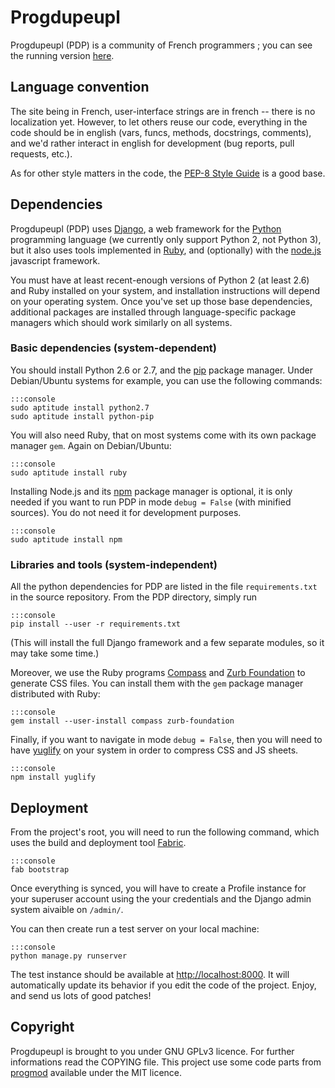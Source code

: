 # Progdupeupl

Progdupeupl (PDP) is a community of French programmers ; you can see the running
version [here](http://progdupeu.pl/).

## Language convention

The site being in French, user-interface strings are in french --
there is no localization yet. However, to let others reuse our code,
everything in the code should be in english (vars, funcs, methods,
docstrings, comments), and we'd rather interact in english for
development (bug reports, pull requests, etc.).

As for other style matters in the code, the [PEP-8 Style
Guide](http://www.python.org/dev/peps/pep-0008/) is a good base.


## Dependencies

Progdupeupl (PDP) uses [Django](https://www.djangoproject.com/), a web
framework for the [Python](http://python.org/) programming language
(we currently only support Python 2, not Python 3), but it also uses
tools implemented in [Ruby](https://www.ruby-lang.org/en/), and
(optionally) with the [node.js](http://nodejs.org/) javascript
framework.

You must have at least recent-enough versions of Python 2 (at least
2.6) and Ruby installed on your system, and installation instructions
will depend on your operating system. Once you've set up those base
dependencies, additional packages are installed through
language-specific package managers which should work similarly on all
systems.

### Basic dependencies (system-dependent)

You should install Python 2.6 or 2.7, and the
[pip](http://www.pip-installer.org/en/latest/) package manager. Under
Debian/Ubuntu systems for example, you can use the following commands:

    :::console
    sudo aptitude install python2.7
    sudo aptitude install python-pip

You will also need Ruby, that on most systems come with its own package
manager `gem`. Again on Debian/Ubuntu:

    :::console
    sudo aptitude install ruby

Installing Node.js and its [npm](https://npmjs.org/) package manager
is optional, it is only needed if you want to run PDP in mode
`debug = False` (with minified sources). You do not need it for
development purposes.

    :::console
    sudo aptitude install npm

### Libraries and tools (system-independent)

All the python dependencies for PDP are listed in the file
`requirements.txt` in the source repository. From the PDP directory,
simply run

    :::console
    pip install --user -r requirements.txt

(This will install the full Django framework and a few separate
modules, so it may take some time.)

Moreover, we use the Ruby programs [Compass](http://compass-style.org)
and [Zurb Foundation](http://foundation.zurb.com/) to generate CSS
files. You can install them with the `gem` package manager distributed
with Ruby:

    :::console
    gem install --user-install compass zurb-foundation

Finally, if you want to navigate in mode `debug = False`, then you
will need to have [yuglify](https://github.com/yui/yuglify) on your
system in order to compress CSS and JS sheets.

    :::console
    npm install yuglify

## Deployment

From the project's root, you will need to run the following command,
which uses the build and deployment tool
[Fabric](http://docs.fabfile.org/en/1.8/).

    :::console
    fab bootstrap

Once everything is synced, you will have to create a Profile instance for
your superuser account using the your credentials and the Django admin system
aivaible on `/admin/`.

You can then create run a test server on your local machine:

    :::console
    python manage.py runserver

The test instance should be available at
[http://localhost:8000](http://localhost:800). It will automatically
update its behavior if you edit the code of the project. Enjoy, and
send us lots of good patches!

## Copyright

Progdupeupl is brought to you under GNU GPLv3 licence. For further informations
read the COPYING file. This project use some code parts from
[progmod](http://progmod.org) available under the MIT licence.

